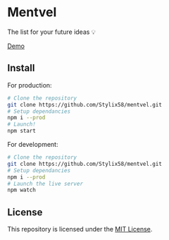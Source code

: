 # Mentvel
The list for your future ideas 💡

[Demo](https://mentvel.glitch.me)
## Install
For production:

```sh
# Clone the repository
git clone https://github.com/Stylix58/mentvel.git
# Setup dependancies
npm i --prod
# Launch!
npm start
```

For development:

```sh
# Clone the repository
git clone https://github.com/Stylix58/mentvel.git
# Setup dependancies
npm i --prod
# Launch the live server
npm watch
```

## License
This repository is licensed under the [MIT License](LICENSE.txt).
